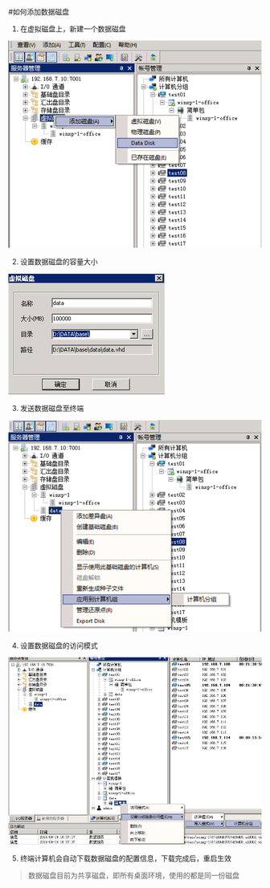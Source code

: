 #如何添加数据磁盘
1. 在虚拟磁盘上，新建一个数据磁盘


![](/assets/107-1.png)


2. 设置数据磁盘的容量大小


![](/assets/107-2.png)


3. 发送数据磁盘至终端


![](/assets/107-3.png)


4. 设置数据磁盘的访问模式


![](/assets/107-5.png)


5. 终端计算机会自动下载数据磁盘的配置信息，下载完成后，重启生效


>数据磁盘目前为共享磁盘，即所有桌面环境，使用的都是同一份磁盘